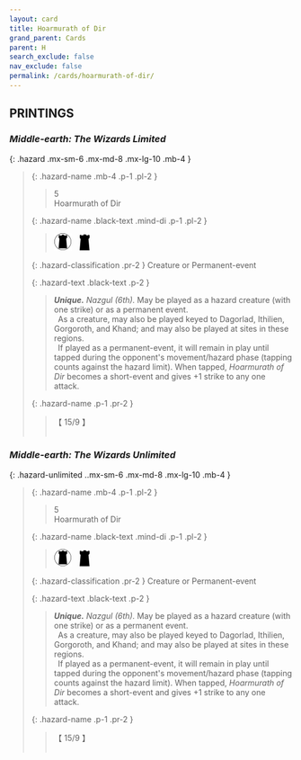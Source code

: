 ```yaml
---
layout: card
title: Hoarmurath of Dir
grand_parent: Cards
parent: H
search_exclude: false
nav_exclude: false
permalink: /cards/hoarmurath-of-dir/
---
```


## PRINTINGS


### _Middle-earth: The Wizards Limited_

{: .hazard .mx-sm-6 .mx-md-8 .mx-lg-10 .mb-4 }
> {: .hazard-name .mb-4 .p-1 .pl-2 }
> > <div class="hazard-mp">5</div>
> > <div class="card-name">Hoarmurath of Dir</div>
>
> {: .hazard-name .black-text .mind-di .p-1 .pl-2 }
> > ![](/assets/images/dark-domain.svg)&emsp;![](/assets/images/dark-hold.svg)
>
> {: .hazard-classification .pr-2 }
> Creature or Permanent-event
>
> {: .hazard-text .black-text .p-2 }
> > _**Unique.**_ _Nazgul (6th)._ May be played as a hazard creature (with one strike) or as a permanent event. <br>&ensp;As a creature, may also be played keyed to Dagorlad, Ithilien, Gorgoroth, and Khand; and may also be played at sites in these regions. <br>&ensp;If played as a permanent-event, it will remain in play until tapped during the opponent's movement/hazard phase (tapping counts against the hazard limit). When tapped, _Hoarmurath of Dir_ becomes a short-event and gives +1 strike to any one attack. 
>
> {: .hazard-name .p-1 .pr-2 }
> > <div class="card-shield">【 15/9 】</div>
> > <div class="card-corruption">&nbsp;</div>

### _Middle-earth: The Wizards Unlimited_

{: .hazard-unlimited ..mx-sm-6 .mx-md-8 .mx-lg-10 .mb-4 }
> {: .hazard-name .mb-4 .p-1 .pl-2 }
> > <div class="hazard-mp">5</div>
> > <div class="card-name">Hoarmurath of Dir</div>
>
> {: .hazard-name .black-text .mind-di .p-1 .pl-2 }
> > ![](/assets/images/dark-domain.svg)&emsp;![](/assets/images/dark-hold.svg)
>
> {: .hazard-classification .pr-2 }
> Creature or Permanent-event
>
> {: .hazard-text .black-text .p-2 }
> > _**Unique.**_ _Nazgul (6th)._ May be played as a hazard creature (with one strike) or as a permanent event. <br>&ensp;As a creature, may also be played keyed to Dagorlad, Ithilien, Gorgoroth, and Khand; and may also be played at sites in these regions. <br>&ensp;If played as a permanent-event, it will remain in play until tapped during the opponent's movement/hazard phase (tapping counts against the hazard limit). When tapped, _Hoarmurath of Dir_ becomes a short-event and gives +1 strike to any one attack. 
>
> {: .hazard-name .p-1 .pr-2 }
> > <div class="card-shield">【 15/9 】</div>
> > <div class="card-corruption-white">&nbsp;</div>

